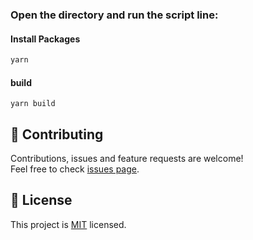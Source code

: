 
### Open the directory and run the script line:

#### Install Packages
```bash
yarn
```

#### build
```
yarn build
```


## 🤝 Contributing

Contributions, issues and feature requests are welcome!<br />Feel free to check [issues page](issues).


## 📝 License

This project is [MIT](LICENSE) licensed.
